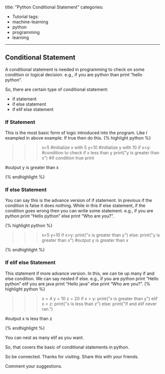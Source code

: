 title: "Python Conditional Statement"
categories:
  - Tutorial
tags:
  - machine-learning
  - python
  - programming
  - learning
---

## Conditional Statement

A conditional statement is needed in programming to check on some condition or logical decision. e.g., if you are python than print “hello python”.

So, there are certain type of conditional statement:

- if statement
- if else statement
- if elif else statement

### If Statement

This is the most basic form of logic introduced into the program. Like I exampled in above example. If true then do this.
{% highlight python %}

>>> x=5   #initialize x with 5
>>> y=10  #initialize y with 10
>>> if x<y:  #condition to check if x less than y
    print("y is greater than x")  #if condition true print
 
#output
y is greater than x

{% endhighlight %}

### If else Statement

You can say this is the advance version of if statement. In previous if the condition is false it does nothing. While in this if else statement, if the condition goes wrong then you can write some statement. e.g., if you are python print “Hello python” else print “Who are you?”.

{% highlight python %}
>>> x=5
>>> y=10
>>> if x>y:
    print("x is greater than y")
    else:
    print("y is greater than x")
#output
y is greater than x

{% endhighlight %}

### If elif else Statement

This statement if more advance version. In this, we can tie up many if and else condition. We can say nested if else. e.g., if you are python print “Hello python” elif you are java print “Hello java” else print “Who are you?”.
{% highlight python %}

>>> x = 4
>>> y = 10
>>> z = 20
>>> if x > y:
    print("x is greater than y")
    elif x < z:
    print("x is less than z")
    else:
    print("if and elif never ran.")
 
#output
x is less than z


{% endhighlight %}

You can nest as many elif as you want.

So, that covers the basic of conditional statements in python.

So be connected. Thanks for visiting. Share this with your friends.

Comment your suggestions.